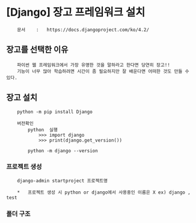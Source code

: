 # [Django] 장고 프레임워크 설치

```
    문서    :   https://docs.djangoproject.com/ko/4.2/
```
## 장고를 선택한 이유
```
    파이썬 웹 프레임워크에서 가장 유명한 것을 말하라고 한다면 당연히 장고!!
    기능이 너무 많아 학습하려면 시간이 좀 필요하지만 잘 배운다면 어떠한 것도 만들 수 있다.
```

##  장고 설치
```
    python -m pip install Django
    
    버전확인
        python  실행
            >>> import django
            >>> print(django.get_version())

        python -m django --version
```

### 프로젝트 생성
```
    django-admin startproject 프로젝트명
    
    *   프로젝트 생성 시 python or django에서 사용중인 이름은 X ex) django , test
```

### 폴더 구조
```

```